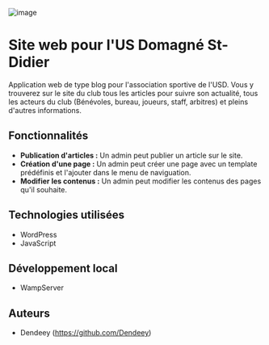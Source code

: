 ![image](https://github.com/Dendeey/res03-projet-final/assets/103638209/ee17c519-4b91-4790-9cb1-23f56531d766)

# Site web pour l'US Domagné St-Didier

Application web de type blog pour l'association sportive de l'USD. Vous y trouverez sur le site du club tous les articles pour suivre son actualité, tous les acteurs du club (Bénévoles, bureau, joueurs, staff, arbitres) et pleins d'autres informations.

## Fonctionnalités

- **Publication d'articles :** Un admin peut publier un article sur le site.
- **Création d'une page :** Un admin peut créer une page avec un template prédéfinis et l'ajouter dans le menu de naviguation.
- **Modifier les contenus :** Un admin peut modifier les contenus des pages qu'il souhaite.

## Technologies utilisées

- WordPress
- JavaScript

## Développement local

- WampServer

## Auteurs

- Dendeey (https://github.com/Dendeey)
